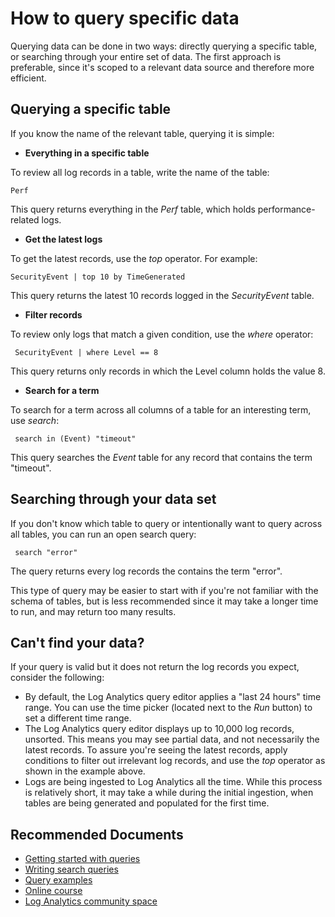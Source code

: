 
<properties
pageTitle="How to query specific data"
description="How to query specific data"
service="microsoft.operationalinsights"
resource="workspaces"
symptomID=""
infoBubbleText=""
authors="noakup"
authoralias="noakuper"
displayorder=""
selfHelpType="generic"
supportTopicIds="32612464"
resourceTags=""
productPesIds="15725"
cloudEnvironments="Public, Fairfax"
/>

# How to query specific data

Querying data can be done in two ways: directly querying a specific table, or searching through your entire set of data. The first approach is preferable, since it's scoped to a relevant data source and therefore more efficient.

## **Querying a specific table**

If you know the name of the relevant table, querying it is simple:

   * **Everything in a specific table**
   
   To review all log records in a table, write the name of the table:
   
   ```Perf```
   
   This query returns everything in the *Perf* table, which holds performance-related logs.
   
   * **Get the latest logs**
   
   To get the latest records, use the *top* operator. For example:
   
   ```SecurityEvent | top 10 by TimeGenerated```
   
   This query returns the latest 10 records logged in the *SecurityEvent* table.
   
   * **Filter records**
   
   To review only logs that match a given condition, use the *where* operator:<br/>
   
   ``` SecurityEvent | where Level == 8```
   
   This query returns only records in which the Level column holds the value 8.
   
   * **Search for a term**
   
   To search for a term across all columns of a table for an interesting term, use *search*:<br/>
   
   ``` search in (Event) "timeout"```
   
   This query searches the *Event* table for any record that contains the term "timeout".

## **Searching through your data set**

If you don't know which table to query or intentionally want to query across all tables, you can run an open search query:
   
``` search "error"```
   
The query returns every log records the contains the term "error".
   
This type of query may be easier to start with if you're not familiar with the schema of tables, but is less recommended since it may take a longer time to run, and may return too many results.

## Can't find your data?

If your query is valid but it does not return the log records you expect, consider the following:

* By default, the Log Analytics query editor applies a "last 24 hours" time range. You can use the time picker (located next to the *Run* button) to set a different time range.
* The Log Analytics query editor displays up to 10,000 log records, unsorted. This means you may see partial data, and not necessarily the latest records. To assure you're seeing the latest records, apply conditions to filter out irrelevant log records, and use the *top* operator as shown in the example above.
* Logs are being ingested to Log Analytics all the time. While this process is relatively short, it may take a while during the initial ingestion, when tables are being generated and populated for the first time.

## **Recommended Documents**

* [Getting started with queries](https://docs.microsoft.com/azure/log-analytics/query-language/get-started-queries)
* [Writing search queries](https://docs.microsoft.com/azure/log-analytics/query-language/search-queries)
* [Query examples](https://docs.microsoft.com/azure/log-analytics/query-language/examples)
* [Online course](https://www.pluralsight.com/courses/kusto-query-language-kql-from-scratch)
* [Log Analytics community space](https://aka.ms/AzureLogAnalyticsCommunity)
